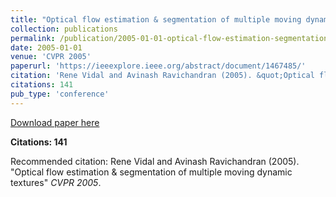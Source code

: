 ```yaml
---
title: "Optical flow estimation & segmentation of multiple moving dynamic textures"
collection: publications
permalink: /publication/2005-01-01-optical-flow-estimation-segmentation-of-multiple-m
date: 2005-01-01
venue: 'CVPR 2005'
paperurl: 'https://ieeexplore.ieee.org/abstract/document/1467485/'
citation: 'Rene Vidal and Avinash Ravichandran (2005). &quot;Optical flow estimation &amp; segmentation of multiple moving dynamic textures&quot; <i>CVPR 2005</i>.'
citations: 141
pub_type: 'conference'
---
```


<a href='https://ieeexplore.ieee.org/abstract/document/1467485/'>Download paper here</a>

**Citations: 141**

Recommended citation: Rene Vidal and Avinash Ravichandran (2005). "Optical flow estimation & segmentation of multiple moving dynamic textures" <i>CVPR 2005</i>.